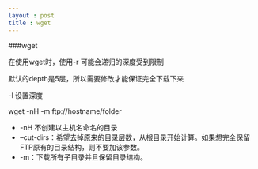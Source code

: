 ```yaml
---
layout : post
title : wget
---
```


###wget 

在使用wget时，使用-r 可能会递归的深度受到限制 

默认的depth是5层，所以需要修改才能保证完全下载下来

-l 设置深度


wget -nH -m ftp://hostname/folder

- -nH 不创建以主机名命名的目录
- –cut-dirs：希望去掉原来的目录层数，从根目录开始计算。如果想完全保留FTP原有的目录结构，则不要加该参数。
- -m：下载所有子目录并且保留目录结构。